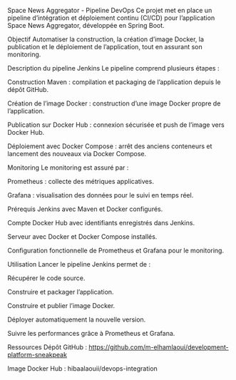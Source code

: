 Space News Aggregator - Pipeline DevOps
Ce projet met en place un pipeline d’intégration et déploiement continu (CI/CD) pour l’application Space News Aggregator, développée en Spring Boot.

Objectif
Automatiser la construction, la création d’image Docker, la publication et le déploiement de l’application, tout en assurant son monitoring.

Description du pipeline Jenkins
Le pipeline comprend plusieurs étapes :

Construction Maven : compilation et packaging de l’application depuis le dépôt GitHub.

Création de l’image Docker : construction d’une image Docker propre de l’application.

Publication sur Docker Hub : connexion sécurisée et push de l’image vers Docker Hub.

Déploiement avec Docker Compose : arrêt des anciens conteneurs et lancement des nouveaux via Docker Compose.

Monitoring
Le monitoring est assuré par :

Prometheus : collecte des métriques applicatives.

Grafana : visualisation des données pour le suivi en temps réel.

Prérequis
Jenkins avec Maven et Docker configurés.

Compte Docker Hub avec identifiants enregistrés dans Jenkins.

Serveur avec Docker et Docker Compose installés.

Configuration fonctionnelle de Prometheus et Grafana pour le monitoring.

Utilisation
Lancer le pipeline Jenkins permet de :

Récupérer le code source.

Construire et packager l’application.

Construire et publier l’image Docker.

Déployer automatiquement la nouvelle version.

Suivre les performances grâce à Prometheus et Grafana.

Ressources
Dépôt GitHub : https://github.com/m-elhamlaoui/development-platform-sneakpeak

Image Docker Hub : hibaalaouii/devops-integration